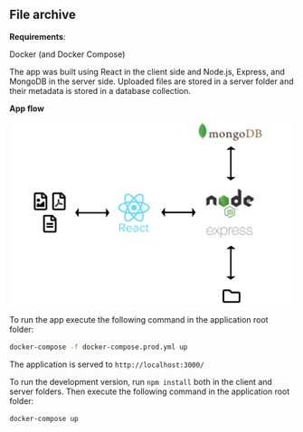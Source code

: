 ## File archive

**Requirements**: 

Docker (and Docker Compose)

The app was built using React in the client side and Node.js, Express, and MongoDB in the server side. Uploaded files are stored in a server folder and their metadata is stored in a database collection.

**App flow**

![app-flow](./app-flow.png)

To run the app execute the following command in the application root folder:

```bash
docker-compose -f docker-compose.prod.yml up
```

The application is served to `http://localhost:3000/`

To run the development version, run `npm install` both in the client and server folders. Then execute the following command in the application root folder:

```bash
docker-compose up
```
